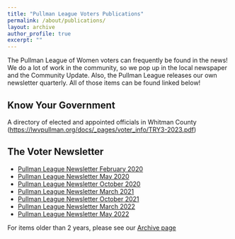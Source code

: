 ```yaml
---
title: "Pullman League Voters Publications"
permalink: /about/publications/
layout: archive
author_profile: true
excerpt: ""
---
```


The Pullman League of Women voters can frequently be found in the news! We do a lot of work in the community, so we pop up in the local newspaper and the Community Update. Also, the Pullman League releases our own newsletter quarterly. All of those items can be found linked below!

## Know Your Government

A directory of elected and appointed officials in Whitman County (https://lwvpullman.org/docs/_pages/voter_info/TRY3-2023.pdf)


## The Voter Newsletter

* [Pullman League Newsletter February 2020](https://lwvpullman.org/assets/PDFs/VoterNewsletters/2020-2.pdf)
* [Pullman League Newsletter May 2020](https://lwvpullman.org/assets/PDFs/VoterNewsletters/2020-5.pdf)
* [Pullman League Newsletter October 2020](https://lwvpullman.org/assets/PDFs/VoterNewsletters/2020-10.pdf)
* [Pullman League Newsletter March 2021](https://lwvpullman.org/assets/PDFs/VoterNewsletters/2021-3.pdf)
* [Pullman League Newsletter October 2021](https://lwvpullman.org/assets/PDFs/VoterNewsletters/2021-10.pdf)
* [Pullman League Newsletter March 2022](https://lwvpullman.org/assets/PDFs/VoterNewsletters/2022-03.pdf)
* [Pullman League Newsletter May 2022](https://lwvpullman.org/assets/PDFs/VoterNewsletters/2022-5.pdf)


For items older than 2 years, please see our [Archive page](https://lwvpullman.org/about/pubs_archive/)
